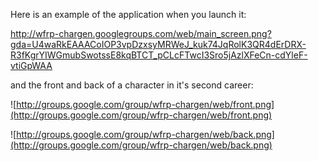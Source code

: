Here is an example of the application when you launch it:

http://wfrp-chargen.googlegroups.com/web/main_screen.png?gda=U4waRkEAAACoIOP3vpDzxsyMRWeJ_kuk74JqRolK3QR4dErDRX-R3fKgrYIWGmubSwotssE8kqBTCT_pCLcFTwcI3Sro5jAzlXFeCn-cdYleF-vtiGpWAA

and the front and back of a character in it's second career:

![http://groups.google.com/group/wfrp-chargen/web/front.png](http://groups.google.com/group/wfrp-chargen/web/front.png)

![http://groups.google.com/group/wfrp-chargen/web/back.png](http://groups.google.com/group/wfrp-chargen/web/back.png)